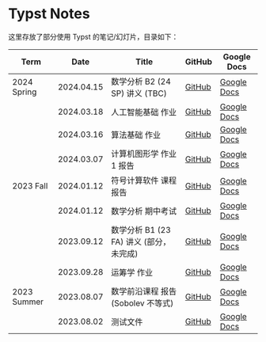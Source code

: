 # Typst Notes

这里存放了部分使用 Typst 的笔记/幻灯片，目录如下：

| Term | Date | Title | GitHub | Google Docs |
| ---- | ---- | ----- | ----------- | ---------------- |
| 2024 Spring | 2024.04.15 | 数学分析 B2 (24 SP) 讲义 (TBC) | [GitHub](./2bc0c8-2024_spring_TA/) | [Google Docs](https://docs.google.com/viewer?url=https://github.com/tiankaima/typst-notes/releases/download/ci_latest/2bc0c8-2024_spring_TA.pdf) |
| | 2024.03.18 | 人工智能基础 作业 | [GitHub](./ea2724-ai_hw/) | [Google Docs](https://docs.google.com/viewer?url=https://github.com/tiankaima/typst-notes/releases/download/ci_latest/ea2724-ai_hw.pdf) |
| | 2024.03.16 | 算法基础 作业 | [GitHub](./7e1810-algo_hw/) | [Google Docs](https://docs.google.com/viewer?url=https://github.com/tiankaima/typst-notes/releases/download/ci_latest/7e1810-algo_hw.pdf) |
| | 2024.03.07 | 计算机图形学 作业 1 报告 | [GitHub](./1cc213-cg_hw1_report/) | [Google Docs](https://docs.google.com/viewer?url=https://github.com/tiankaima/typst-notes/releases/download/ci_latest/1cc213-cg_hw1_report.pdf) |
| 2023 Fall | 2024.01.12 | 符号计算软件 课程报告 | [GitHub](./1e67fb-mma_final_report/) | [Google Docs](https://docs.google.com/viewer?url=https://github.com/tiankaima/typst-notes/releases/download/ci_latest/1e67fb-mma_final_report.pdf) |
| | 2024.01.12 | 数学分析 期中考试 | [GitHub](./eda4a9-math_analysis_mid_2023/) | [Google Docs](https://docs.google.com/viewer?url=https://github.com/tiankaima/typst-notes/releases/download/ci_latest/eda4a9-math_analysis_mid_2023.pdf) |
| | 2023.09.12 | 数学分析 B1 (23 FA) 讲义 (部分，未完成) | [GitHub](./feebf7-2023_fall_TA/) | [Google Docs](https://docs.google.com/viewer?url=https://github.com/tiankaima/typst-notes/releases/download/ci_latest/feebf7-2023_fall_TA.pdf) |
| | 2023.09.28 | 运筹学 作业 | [GitHub](./333aba-optimization/) | [Google Docs](https://docs.google.com/viewer?url=https://github.com/tiankaima/typst-notes/releases/download/ci_latest/333aba-optimization.pdf) |
| 2023 Summer | 2023.08.07 | 数学前沿课程 报告 (Sobolev 不等式) | [GitHub](./b298e5-sobolev/) | [Google Docs](https://docs.google.com/viewer?url=https://github.com/tiankaima/typst-notes/releases/download/ci_latest/b298e5-sobolev.pdf) |
| | 2023.08.02 | 测试文件 | [GitHub](./1a79a4-example/) | [Google Docs](https://docs.google.com/viewer?url=https://github.com/tiankaima/typst-notes/releases/download/ci_latest/1a79a4-example.pdf) |
